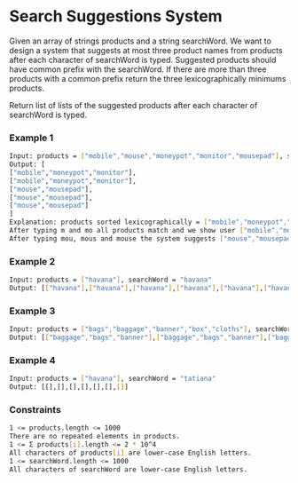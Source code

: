 # Search Suggestions System

Given an array of strings products and a string searchWord. We want to design a system that suggests at most three product names from products after each character of searchWord is typed. Suggested products should have common prefix with the searchWord. If there are more than three products with a common prefix return the three lexicographically minimums products.

Return list of lists of the suggested products after each character of searchWord is typed.

### Example 1
```sh
Input: products = ["mobile","mouse","moneypot","monitor","mousepad"], searchWord = "mouse"
Output: [
["mobile","moneypot","monitor"],
["mobile","moneypot","monitor"],
["mouse","mousepad"],
["mouse","mousepad"],
["mouse","mousepad"]
]
Explanation: products sorted lexicographically = ["mobile","moneypot","monitor","mouse","mousepad"] 
After typing m and mo all products match and we show user ["mobile","moneypot","monitor"]
After typing mou, mous and mouse the system suggests ["mouse","mousepad"]
```

### Example 2
```sh
Input: products = ["havana"], searchWord = "havana"
Output: [["havana"],["havana"],["havana"],["havana"],["havana"],["havana"]]
```

### Example 3
```sh
Input: products = ["bags","baggage","banner","box","cloths"], searchWord = "bags"
Output: [["baggage","bags","banner"],["baggage","bags","banner"],["baggage","bags"],["bags"]]
```

### Example 4
```sh
Input: products = ["havana"], searchWord = "tatiana"
Output: [[],[],[],[],[],[],[]]
```

### Constraints
```sh
1 <= products.length <= 1000
There are no repeated elements in products.
1 <= Σ products[i].length <= 2 * 10^4
All characters of products[i] are lower-case English letters.
1 <= searchWord.length <= 1000
All characters of searchWord are lower-case English letters.
```
